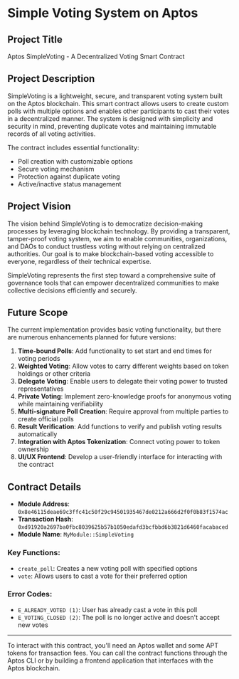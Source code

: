# Simple Voting System on Aptos

## Project Title
Aptos SimpleVoting - A Decentralized Voting Smart Contract

## Project Description
SimpleVoting is a lightweight, secure, and transparent voting system built on the Aptos blockchain. This smart contract allows users to create custom polls with multiple options and enables other participants to cast their votes in a decentralized manner. The system is designed with simplicity and security in mind, preventing duplicate votes and maintaining immutable records of all voting activities.

The contract includes essential functionality:
- Poll creation with customizable options
- Secure voting mechanism
- Protection against duplicate voting
- Active/inactive status management

## Project Vision
The vision behind SimpleVoting is to democratize decision-making processes by leveraging blockchain technology. By providing a transparent, tamper-proof voting system, we aim to enable communities, organizations, and DAOs to conduct trustless voting without relying on centralized authorities. Our goal is to make blockchain-based voting accessible to everyone, regardless of their technical expertise.

SimpleVoting represents the first step toward a comprehensive suite of governance tools that can empower decentralized communities to make collective decisions efficiently and securely.

## Future Scope
The current implementation provides basic voting functionality, but there are numerous enhancements planned for future versions:

1. **Time-bound Polls**: Add functionality to set start and end times for voting periods
2. **Weighted Voting**: Allow votes to carry different weights based on token holdings or other criteria
3. **Delegate Voting**: Enable users to delegate their voting power to trusted representatives
4. **Private Voting**: Implement zero-knowledge proofs for anonymous voting while maintaining verifiability
5. **Multi-signature Poll Creation**: Require approval from multiple parties to create official polls
6. **Result Verification**: Add functions to verify and publish voting results automatically
7. **Integration with Aptos Tokenization**: Connect voting power to token ownership
8. **UI/UX Frontend**: Develop a user-friendly interface for interacting with the contract

## Contract Details
- **Module Address**: `0x8e46115deae69c3ffc41c50f29c94501935467de0212a666d2f0f0b83f1574ac`
- **Transaction Hash**: `0xd91920a2697ba0fbc8039625b57b1050edafd3bcfbbd6b3821d6460facabaced`
- **Module Name**: `MyModule::SimpleVoting`

### Key Functions:
- `create_poll`: Creates a new voting poll with specified options
- `vote`: Allows users to cast a vote for their preferred option

### Error Codes:
- `E_ALREADY_VOTED (1)`: User has already cast a vote in this poll
- `E_VOTING_CLOSED (2)`: The poll is no longer active and doesn't accept new votes

---

To interact with this contract, you'll need an Aptos wallet and some APT tokens for transaction fees. You can call the contract functions through the Aptos CLI or by building a frontend application that interfaces with the Aptos blockchain.
